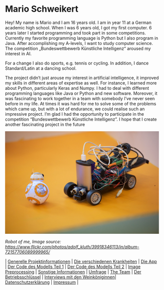 # Mario Schweikert
Hey! My name is Mario and I am 16 years old. I am in year 11 at a German academic high
school. When I was 6 years old, I got my first computer. 6 years later I started
programming and took part in some competitions. Currently my favorite programming language
is Python but I also program in Java. After accomplishing my A-levels, I want to
study computer science. The competition „Bundeswettbewerb Künstliche Intelligenz“
aroused my interest in AI.

For a change I also do sports, e.g. tennis or cycling. In addition, I dance Standard/Latin at
a dancing school.

The project didn’t just arouse my interest in artificial intelligence, it improved my skills in different areas of expertise as well. For instance, I learned more about Python, particularly Keras and Numpy. I had to deal with different programming languages like Java or Python and new software. Moreover, it was fascinating to work together in a team with somebody I’ve never seen before in my life. At times it was hard for me to solve some of the problems which came up, but with a lot of endurance, we could realise such an impressive project. I’m glad I had the opportunity to participate in the competition “Bundeswettbewerb Künstliche Intelligenz”. I hope that I create another fascinating project in the future

![](https://raw.githubusercontent.com/MatheLi/BWKI/master/res/Foto_Roboter_Kluth.jpg)

*Robot of me, Image source: https://www.flickr.com/photos/adolf_kluth/39918346113/in/album-72157706089999965/*

| [Generelle Projektinformationen](https://matheli.github.io/Vine-leaf-diseases-and-AI/) | [Die verschiedenen Krankheiten](https://matheli.github.io/Vine-leaf-diseases-and-AI/Different-diseases) | [Die App](https://matheli.github.io/Vine-leaf-diseases-and-AI/App) | [Der Code des Modells Teil 1](https://matheli.github.io/Vine-leaf-diseases-and-AI/Code) | [Der Code des Modells Teil 2](https://matheli.github.io/Vine-leaf-diseases-and-AI/Code2) | [Image Preprocessing](https://matheli.github.io/Vine-leaf-diseases-and-AI/ImagePreprocessing) | [Sonstige Informationen](https://matheli.github.io/Vine-leaf-diseases-and-AI/Sonstiges) | [Umfrage](https://matheli.github.io/Vine-leaf-diseases-and-AI/Survey) | [The Team](https://matheli.github.io/Vine-leaf-diseases-and-AI/Team) | [Der Betriebsschlüssel](https://matheli.github.io/Vine-leaf-diseases-and-AI/Betriebsschl%C3%BCssel) | [Interviews mit den Weinköniginnen](https://matheli.github.io/Vine-leaf-diseases-and-AI/Interviews)| [Datenschutzerklärung](https://matheli.github.io/Vine-leaf-diseases-and-AI/Datenschutzerklärung) | [Impressum](https://matheli.github.io/Vine-leaf-diseases-and-AI/Impressum) |
